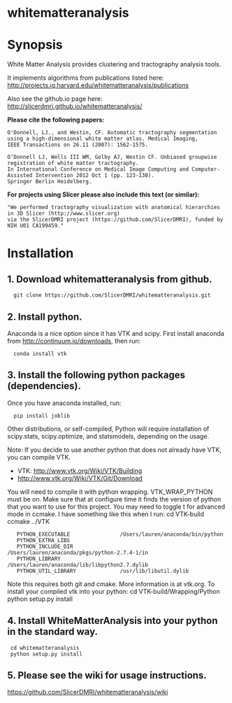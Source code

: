 whitematteranalysis
===================

# Synopsis
White Matter Analysis provides clustering and tractography analysis tools.

It implements algorithms from publications listed here:
http://projects.iq.harvard.edu/whitematteranalysis/publications

Also see the github.io page here:
http://slicerdmri.github.io/whitematteranalysis/

**Please cite the following papers:**

    O'Donnell, LJ., and Westin, CF. Automatic tractography segmentation
    using a high-dimensional white matter atlas. Medical Imaging,
    IEEE Transactions on 26.11 (2007): 1562-1575.

    O’Donnell LJ, Wells III WM, Golby AJ, Westin CF. Unbiased groupwise registration of white matter tractography.
    In International Conference on Medical Image Computing and Computer-Assisted Intervention 2012 Oct 1 (pp. 123-130).
    Springer Berlin Heidelberg.

**For projects using Slicer please also include this text (or similar):**

    "We performed tractography visualization with anatomical hierarchies in 3D Slicer (http://www.slicer.org)
    via the SlicerDMRI project (https://github.com/SlicerDMRI), funded by NIH U01 CA199459."

# Installation
## 1. Download whitematteranalysis from github. 

      git clone https://github.com/SlicerDMRI/whitematteranalysis.git
      
## 2. Install python. 
Anaconda is a nice option since it has VTK and scipy.
First install anaconda from http://continuum.io/downloads, then run: 

      conda install vtk

## 3. Install the following python packages (dependencies).

Once you have anaconda installed, run: 

      pip install joblib

Other distributions, or self-compiled, Python will require installation of scipy.stats, scipy.optimize, and statsmodels, depending on the usage.

Note: If you decide to use another python that does not already have VTK, you can compile VTK.
* VTK: http://www.vtk.org/Wiki/VTK/Building
* http://www.vtk.org/Wiki/VTK/Git/Download

You will need to compile it with python wrapping. VTK_WRAP_PYTHON must be on.
Make sure that at configure time it finds the version of python that you want to use for this project. You may need to toggle t for advanced mode in ccmake. I have something like this when I run:
     cd VTK-build
     ccmake ../VTK

       PYTHON_EXECUTABLE                /Users/lauren/anaconda/bin/python            
       PYTHON_EXTRA_LIBS                                                             
       PYTHON_INCLUDE_DIR               /Users/lauren/anaconda/pkgs/python-2.7.4-1/in
       PYTHON_LIBRARY                   /Users/lauren/anaconda/lib/libpython2.7.dylib
       PYTHON_UTIL_LIBRARY              /usr/lib/libutil.dylib   

Note this requires both git and cmake. More information is at vtk.org.
To install your compiled vtk into your python:
     cd VTK-build/Wrapping/Python
     python setup.py install

## 4. Install WhiteMatterAnalysis into your python in the standard way.

     cd whitematteranalysis
     python setup.py install

## 5. Please see the wiki for usage instructions.
https://github.com/SlicerDMRI/whitematteranalysis/wiki
